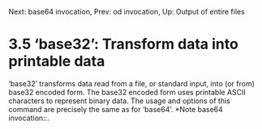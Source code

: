 Next: base64 invocation,  Prev: od invocation,  Up: Output of entire files

3.5 ‘base32’: Transform data into printable data
================================================

‘base32’ transforms data read from a file, or standard input, into (or
from) base32 encoded form.  The base32 encoded form uses printable ASCII
characters to represent binary data.  The usage and options of this
command are precisely the same as for ‘base64’.  *Note base64
invocation::.

